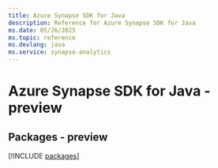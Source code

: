 ```yaml
---
title: Azure Synapse SDK for Java
description: Reference for Azure Synapse SDK for Java
ms.date: 05/26/2025
ms.topic: reference
ms.devlang: java
ms.service: synapse-analytics
---
```

# Azure Synapse SDK for Java - preview
## Packages - preview
[!INCLUDE [packages](synapse-index.md)]
